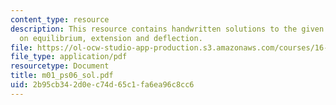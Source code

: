 ```yaml
---
content_type: resource
description: This resource contains handwritten solutions to the given problem set
  on equilibrium, extension and deflection.
file: https://ol-ocw-studio-app-production.s3.amazonaws.com/courses/16-01-unified-engineering-i-ii-iii-iv-fall-2005-spring-2006/2b95cb342d0ec74d65c1fa6ea96c8cc6_m01_ps06_sol.pdf
file_type: application/pdf
resourcetype: Document
title: m01_ps06_sol.pdf
uid: 2b95cb34-2d0e-c74d-65c1-fa6ea96c8cc6
---
```

